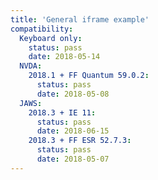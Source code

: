```yaml
---
title: 'General iframe example'
compatibility:
  Keyboard only:
    status: pass
    date: 2018-05-14
  NVDA:
    2018.1 + FF Quantum 59.0.2:
      status: pass
      date: 2018-05-08
  JAWS:
    2018.3 + IE 11:
      status: pass
      date: 2018-06-15
    2018.3 + FF ESR 52.7.3:
      status: pass
      date: 2018-05-07
---
```

